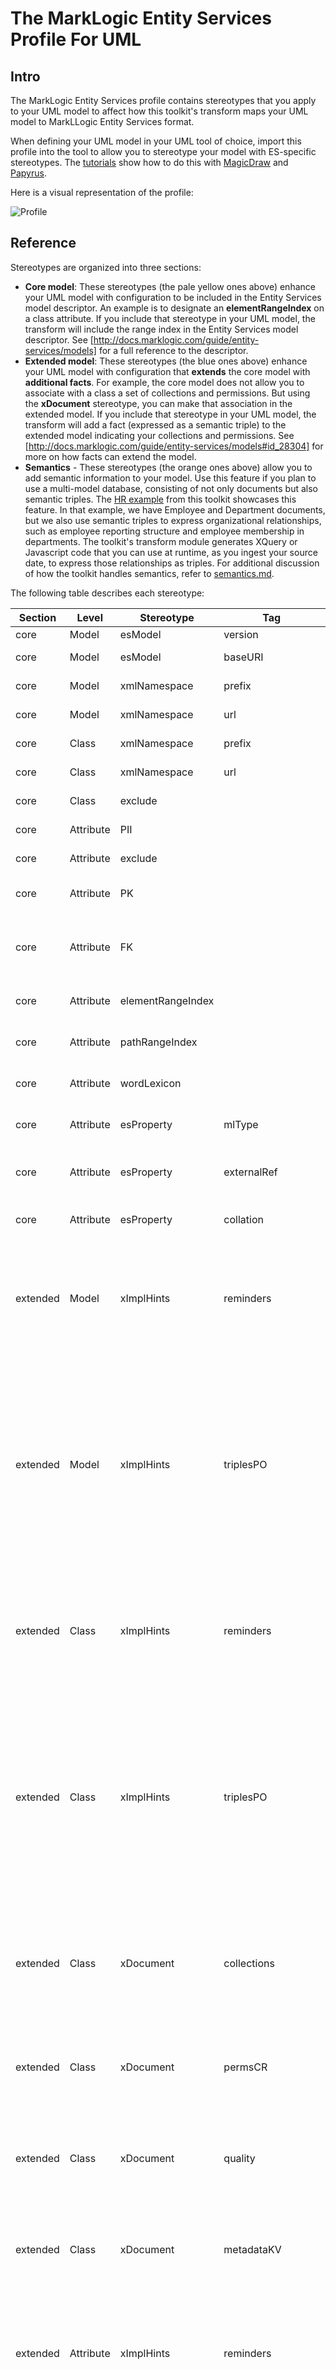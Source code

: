 # The MarkLogic Entity Services Profile For UML

## Intro
The MarkLogic Entity Services profile contains stereotypes that you apply to your UML model to affect how this toolkit's transform maps your UML model to MarkLLogic Entity Services format. 

When defining your UML model in your UML tool of choice, import this profile into the tool to allow you to stereotype your model with ES-specific stereotypes. The [tutorials](../tutorials) show how to do this with [MagicDraw](../tutorials/magicdraw_model_edit.md) and [Papyrus](../tutorials/papyrus_model_edit.md).

Here is a visual representation of the profile:

![Profile](../umlProfile/magicdraw/profile.png)

## Reference
Stereotypes are organized into three sections: 
- **Core model**: These stereotypes (the pale yellow ones above) enhance your UML model with configuration to be included in the Entity Services model descriptor. An example is to designate an **elementRangeIndex** on a class attribute. If you include that stereotype in your UML model, the transform will include the range index in the Entity Services model descriptor. See [http://docs.marklogic.com/guide/entity-services/models] for a full reference to the descriptor.
- **Extended model**: These stereotypes (the blue ones above) enhance your UML model with configuration that **extends** the core model with **additional facts**. For example, the core model does not allow you to associate with a class a set of collections and permissions. But using the **xDocument** stereotype, you can make that association in the extended model. If you include that stereotype in your UML model, the transform will add a fact (expressed as a semantic triple) to the extended model indicating your collections and permissions. See [http://docs.marklogic.com/guide/entity-services/models#id_28304] for more on how facts can extend the model.
- **Semantics** - These stereotypes (the orange ones above) allow you to add semantic information to your model. Use this feature if you plan to use a multi-model database, consisting of not only documents but also semantic triples. The [HR example](../examples/hr) from this toolkit showcases this feature. In that example, we have Employee and Department documents, but we also use semantic triples to express organizational relationships, such as employee reporting structure and employee membership in departments. The toolkit's transform module generates XQuery or Javascript code that you can use at runtime, as you ingest your source date, to express those relationships as triples. For additional discussion of how the toolkit handles semantics, refer to [semantics.md](semantics.md). 

The following table describes each stereotype:

|Section|Level|Stereotype|Tag|"Musical" Type|Cardinality|Mapping To Entity Services|
|---|---|---|---|---|---|---|
|core|Model|esModel|version|string|1|Entity Services model version|
|core|Model|esModel|baseURI|string|0..1|Entity Services model base URI. If omitted, transform uses default.|
|core|Model|xmlNamespace|prefix|string|1|Entity Services XML namespace prefix for all entities|
|core|Model|xmlNamespace|url|string|1|Entity Services XML namespace URL for all entities|
|core|Class|xmlNamespace|prefix|string|1|Entity Services XML namespace prefix for that entity. Overrides model-level.|
|core|Class|xmlNamespace|url|string|1|Entity Services XML namespace URL for that entity. Overrides model-level.|
|core|Class|exclude||||Transform will not include entity corresponding to this class.|
|core|Attribute|PII||||Mark this attribute as personally identifiable information.|
|core|Attribute|exclude||||Transform will not include entity property corresponding to this attribute.|
|core|Attribute|PK||||The property corresponding to this attribute is the one and only primary key of the entity.|
|core|Attribute|FK||||The attribute refers to another class, but the corresponding property's type will be the corresponding entity's primary key type rather than an internal reference.|
|core|Attribute|elementRangeIndex||||The property corresponding to this attribute is added to the list of element range indexes for the entity.|
|core|Attribute|pathRangeIndex||||The property corresponding to this attribute is added to the list of path range indexes for the entity.|
|core|Attribute|wordLexicon||||The property corresponding to this attribute is added to the list of word lexicons for the entity.|
|core|Attribute|esProperty|mlType|string|0..1|The property corresponding to this attribute will have the specified type. This overrides the UML type.|
|core|Attribute|esProperty|externalRef|string|0..1|The property corresponding to this attribute will be an external reference with the specified value. Use the ES ref format.|
|core|Attribute|esProperty|collation|string|0..1|The string property corresponding to this attribute will have the specified collation.|
|extended|Model|xImplHints|reminders|string|0..*|This adds a reminder fact indicating that your model has the specified reminders. The reminder is the object of the semantic fact and is recorded in the fact as a string literal. The contents of the reminder can be just text (a "note to self") or can contain embedded code that you can evaluate at runtime. The contents are up to you.|
|extended|Model|xImplHints|triplesPO|CSV iri,istring|0..*|This adds a fact about your model. What is that fact? Well, you get to decide what the predicate and object are. You specify them in tags. You can specify multiple triplePO values; for each the transform creates a fact indicating that the model for the specified predicate has the specified object. In "triplePO", P means predicate, O means object. You specify PO as a CSV string. P is a fully-qualified or prefixed IRI known at design time. O can be either an IRI (fully-qualified or prefixed) or a string literal. If it is an IRI, it must be known at design time. If it is a string literal, it's like the reminder hint: it can be loose text or executable code.|
|extended|Class|xImplHints|reminders|string|0..*|This adds a reminder fact indicating that your class has the specified reminders. The reminder is the object of the semantic fact and is recorded in the fact as a string literal. The contents of the reminder can be just text (a "note to self") or can contain embedded code that you can evaluate at runtime. The contents are up to you.|
|extended|Class|xImplHints|triplesPO|CSV iri,istring|0..*|This adds a fact about your class. What is that fact? Well, you get to decide what the predicate and object are. You specify them in tags. You can specify multiple triplePO values; for each the transform creates a fact indicating that the class for the specified predicate has the specified object. In "triplePO", P means predicate, O means object. You specify PO as a CSV string. P is a fully-qualified or prefixed IRI known at design time. O can be either an IRI (fully-qualified or prefixed) or a string literal. If it is an IRI, it must be known at design time. If it is a string literal, it's like the reminder hint: it can be loose text or executable code.|
|extended|Class|xDocument|collections|xstring|0..*|This adds a fact indicating that the class contains the specified collections. The tag type is xstring, which means you specify the collections statically (as a fixed string) or dynamically (as the value of an attribute or even code). The transform's code generator uses this fact during generation of the writer module.|
|extended|Class|xDocument|permsCR|CSV string,string|0..*|This adds a fact indicating that the class contains the specified capability-role permissions. Currently these values must be fixed strings; they can't be dynamic.  The transform's code generator uses this fact during generation of the writer module.|
|extended|Class|xDocument|quality|int|0..1|This adds a fact indicating that the class has, for scoring purposes, the specified quality. Currently this value must be a static integer; it can't be dynamic. The transform's code generator uses this fact during generation of the writer module.|
|extended|Class|xDocument|metadataKV|string|0..*|This adds a fact indicating that the class contains the specified key-vlaue metadata pairs. Currently these values must be fixed strings; they can't be dynamic.  The transform's code generator uses this fact during generation of the writer module.|
|extended|Attribute|xImplHints|reminders|string|0..*|This adds a reminder fact indicating that your attribute has the specified reminders. The reminder is the object of the semantic fact and is recorded in the fact as a string literal. The contents of the reminder can be just text (a "note to self") or can contain embedded code that you can evaluate at runtime. The contents are up to you.|
|extended|Attribute|xImplHints|triplesPO|CSV iri,istring|0..*|This adds a fact about your attribute. What is that fact? Well, you get to decide what the predicate and object are. You specify them in tags. You can specify multiple triplePO values; for each the transform creates a fact indicating that the attribute for the specified predicate has the specified object. In "triplePO", P means predicate, O means object. You specify PO as a CSV string. P is a fully-qualified or prefixed IRI known at design time. O can be either an IRI (fully-qualified or prefixed) or a string literal. If it is an IRI, it must be known at design time. If it is a string literal, it's like the reminder hint: it can be loose text or executable code.|
|extended|Attribute|xCalculated|concat|xstring|0..*|This adds a fact indicating that the value of your attribute is the concatenation of the values indicated in the concat tag. Your attribute's type should be either string or IRI; if it is IRI, the concat should evaluate to a valid IRI. Each term in the concat can be either a static or dyanmic string.|
|extended|Attribute|xURI||||This adds a fact indicating that value of the attribute functions as the URI of an instance of the class. This stereotype has no tag. If you wish to specify how the URI is constructed, stereotype the same attribute as concat and build the URI that way. The transform's code generator uses this fact during generation of the writer module.|
|extended|Attribute|xBizKey||||This adds a fact indicating that the attribute is a business key of the class.|
|extended|Attribute|xHeader|field|xstring|1|This adds a fact indicating that this attribute should be added to the envelope header. The name of the header field is given by the tag "field", which can be a static name or dynamically evaluated. The value of the header field is the value of the attribute. The transform's code generator uses this fact during generation of the headers module.|
|semantic|Model|semPrefixes|prefixesPU|CSV string,string|1..*|Here you define prefixes of IRIs that you refer to in the other semantic stereotypes. In the tag prefixesPU, you write each prefix as a comma-separated string of prefix and URL. You can define multiple prefixes. You don't need to define common prefixes like owl, rdf, foaf; for a complete list of pre-defined prefixes, see <http://docs.marklogic.com/sem:prefixes>.|
|semantic|Class|semType|types|iri|1..*|Here you specify the RDF types that document instances of the class belong to. This stereotype is used by the tranform's code generator to build the triples section of the document envelope. For each type you specify in the types tag, the generator creates a triple SPO, where S is the semIRI of the instance, P is the rdf:type predicate, and O is the specified semantic type. You can specify the as fully-qualified or prefixed.|
|semantic|Class|semFacts|facts_sPO|CSV xiany?,xiany,xiany|1..*|This experimental stereotype allows you to build arbitrary triples for a document instance of your class. The transform's code generator adds these triples to the document envelope. You can add as many facts as you like. For each, the tag facts_sPO specifies the subject, predicate, and object of the triple. The subject is optional; if you omit it, the subject is the semIRI of the class. All values can be either static or dynamic. The [JokeBook example](../examples/jokeBook) shows the use of this stereotype.|
|semantic|Attribute|semIRI||||Here you specify the IRI of a document instance of this class. This attribute can have either a string or an IRI type. The IRI is the value of this attribute.  Typically the IRI is dynamic, dependent on other attributes in the class. You can use the xCalculated stereotype to build the IRI dynamically. The transform's semantic code generator uses the semIRI value to build triples at runtime.|
|semantic|Attribute|semLabel||||Here you specify the English RDFS label of a document instance of this class. The label is the value of this attribute. This attribute's type should be string. If you need more flexibility in labelling (e.g, French RDFS label, SKOS labels), use semFacts.|
|semantic|Attribute|semProperty|predicate|iri|1|Here you specify a semantic property of the document instance of your class. The transform's code generator adds a triple, expressing this property, to the document envelope. The subject of the property is the semIRI of your document instance; you must designate one of the attributes as semIRI. As for the predicate of the property, you specify that in the predicate tag. The object of the property is the value of the attribute unless you define qualifiedObject_sPO. Assuming you don't define qualifiedObject_sPO, the value is either a literal or an IRI. It is an IRI if the attribute's type is IRI or if the attribute is a reference to another object; if it is a reference to another object, that object's class must have a semIRI.  If the attribute's type is string, boolean, real, or integer, the object of the triple is a literal of that type.|
|semantic|Attribute|semProperty|qualifiedObject_sPO|CSV xipany?,xipany,xpiany|0..*|If you define this tag, the object of the semantic property is a qualified object, or a set of triples that describes the complex structure of the object. Use this when your property needs a qualified relation pattern. The way it works is as follows: the transform's code generator assigns as the object of the property a blank node. In your tag, you specify one or more predicate/object combinations for that blank node. THe blank node itself is just a placeholder; what the stereotype is stating is that the document instance of the class has a property whose object is a thing that can be described with the specified predicates and objects. The tag is qualifiedObject_sPO. It is a CSV of predicate-object. You can also specified subject-object-predicate if your subject is something other than the blank node. The [JokeBook example](../examples/jokeBook) shows the use of this stereotype.|

## Musical Types
The stereotype tags follow the "musical" grammar. "Musical" stands for MarkLogic UML Stereotype IRI and Concat language. Here are the types:

- string - An unquoted string literal whose value is fixed at design time. 
- int - An integer (unquoted)
- iri - An unquoted string designating a semantic IRI whose value is fixed at design time. You can write it in two forms: fully-qualified IRI (http://xmlns.com/foaf/0.1/Person) or prefixed IRI (foaf:Person). If your prefix is not well-known, you should declare it using the semPrefixes stereotype. For a list of well-known prefixes, refer to <http://docs.marklogic.com/sem.prefixes>.
- istring - An IRI or a string. If it is unquoted, it is considered an IRI and must follow the Musical iri type syntax. If it is quoted, it is considered a string; the transform will remove the outer quotes.
- xstring: A static or dynamic string. Accepted forms:
	- @attribute(A) - The value of attribute A from the same class.
	- @xqy(xquery code) - The value resulting from execution of the code.
	- @sjs(server-side javascript code) - The value resulting from execution of the code. 
	- any unquoted string - resulting in a string
	- any quoted string - resulting in a string with the outer quotes preserved
- xiany - A static or dynamic IRI, string, integer, or boolean. Accepted forms:
	- @attribute(A) - The value of attribute A from the same class.
	- @xqy(xquery code) - The value resulting from execution of the code.
	- @sjs(server-side javascript code) - The value resulting from execution of the code. 
	- @iri - The IRI of the instance
	- @iri(I) - A fixed IRI in fully-qualified or prefixed form
	- unquoted string that converts to an integer - integer
	- unquoted string that converts to a boolean - boolean
	- unquoted string that converts to a real - real
	- unquoted string in the form of a prefixed IRI - IRI
	- unquoted string that is NOT in the form of the above - will treat like an IRI
	- quoted string - string with outer quotes removed
- xipany - A static or dynamic IRI, string, integer, or boolean used for semantics involving relationships between classes. Accepted forms:
	- @sattribute(A) - The value of attribute A from the source class.
	- @tattribute(A) - The value of attribute A from the target class.
	- @xqy(xquery code) - The value resulting from execution of the code.
	- @sjs(server-side javascript code) - The value resulting from execution of the code. 
	- @iri - The IRI of the source instance
	- @iri(I) - A fixed IRI in fully-qualified or prefixed form
	- $value - The value of the relationship's attribute.
	- unquoted string that converts to an integer - integer
	- unquoted string that converts to a boolean - boolean
	- unquoted string that converts to a real - real
	- unquoted string in the form of a prefixed IRI - IRI
	- unquoted string that is NOT in the form of the above - will treat like an IRI
	- quoted string - string with outer quotes removed

For CSVs, use CSV escape rules if any term contains a comma.

IMPORTANT NOTE: $xqy() and $sjs() are NOT supported currently. This is future functionality.

## Static vs Dynamic Tags
The stereotype's tags allow

- Every tag in a core model stereotype must be static. This content must be finalized at the time of generating the ES model.
- In the extended model stereotypes, every PREDICATE must be static. The content must be finalized at the time of generated the extended ES facts.
- In the extended model stereotypes, an OBJECT can be dynamic unless it's an IRI. If it's an IRI, the tranform must resolve the IRI prior to generating the extended fact. 
- In the semantic stereotypes, semTypes and semProperty.predicate are static. If you need dynamic types and properties, use semFacts instead.
- In the semantic stereotypes, the semIRI and semLabel are dynamic.

## Inheritance of Stereotypes
One issue in which we need to clearly set the rules is the inheritance of stereotypes from a superclass to a subclass. If class B refers to class A using a generalization relationship, B inherits the attributes of A. But does B also inherit the stereotypes of those attributes? And what of the class-level stereotypes? Does B inherit the class-level stereotypes of A?

Let's start with attributes. If superclass A defines attribute X, subclass B inherits attribute X with all of its stereotypes. If B does an OVERRIDE and specifies X as one of its attributes, B uses its own definition of X; B's attribute X does NOT inherit the stereotypes of A's attribute X. 

This can have significant consequences. For example, if X is stereotyped as PK in A but not in B, then X is NOT the primary key of B. Overriding the attribute has removed the primary key from B. If B wants a primary key, it needs to stereotype some other attribute as PK.  

On the other hand, suppose B leaves attribute X alone, inheriting it from A without overriding it. If B then adds a new attribute Y, which is not present in A, and stereotypes Y as PK, then B has TWO primary keys: X and Y. This is a problem; at most one primary key is permitted in a class.

Worse, suppose A has class-level stereotype semTypes and its attribute Z is stereotyped semIRI. Suppose B overrides attribute Z and, as a result, NONE OF ITS attributes is stereotyped as semIRI. This leads to a problem. B inherits the semantic types of A but has no IRI field; there is no way to specify triples indicating that instances of B have the RDF types specified by semTypes. 

Overriding inherited stereotyped attributes requires care. You usually DON'T NEED TO DO IT. When you do, don't shoot yourself in the foot.

As for class-level stereotypes, B inherits most, but not all, stereotypes from A. When B applies to itself a stereotype it inherits from A, in some cases the effect is to ADD to A's defintiion. In others the effect is to OVERRIDE/REPLACE A's definition.

The following table summarizes how the transform resolves class stereotype inheritance.

|Section|Stereotype|Inheritance Behavior|Who's Watching|
|---|---|---|---|
|core|xmlNamespace|Inherited but subclass can override it by defining the same stereotype.|UML-to-ES generator|
|core|exclude|Not inherited. The superclass is excluded, but subclasses are by default included. The [movies example](../examples/movies) shows the utility of using the superclass merely to define common attributes. In that example the superclass, Contributor, is excluded from the ES model. Its subclasses -- PersonContributor and CompanyContributor -- are included and inherit the attributes of Contributor.|UML-to-ES generator|
|extended|xImplHints|Not inherited. Hints are part of the extended model and used only in comment blocks and by code generators. Whoever's watching can apply the hints to subclasses if it deems appropriate.|Your code/code generator.|
|extended|xDocument|Inherited. If subclass also defines this stereotype it is ADDING. To have the subclass REPLACE/OVERRIDE rather than ADD, it should drop a hint.|DHF code generator. Your code generator or code.|
|sem|semTypes|Inherited. If subclass also defines this stereotype it is ADDING. To have the subclass REPLACE/OVERRIDE rather than ADD, it should drop a hint.|DHF code generator. Your code generator or code.|
|sem|semFacts|Inherited. If the subclass also defines this stereotype, it is ADDING.|DHF code generator. Your code generator or code.|
